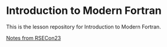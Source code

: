 # Introduction to Modern Fortran

This is the lesson repository for Introduction to Modern Fortran.

[Notes from RSECon23](https://pad.archer2.ac.uk/p/rsecon23-fortran)
